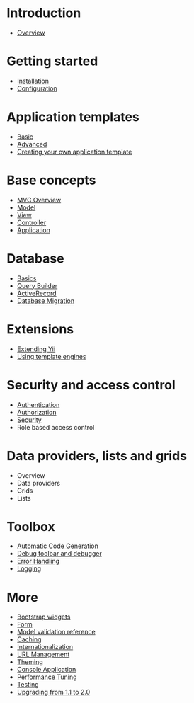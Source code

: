 Introduction
============

- [Overview](overview.md)

Getting started
===============

- [Installation](installation.md)
- [Configuration](configuration.md)

Application templates
=====================

- [Basic](apps-basic.md)
- [Advanced](apps-advanced.md)
- [Creating your own application template](apps-own.md)

Base concepts
=============

- [MVC Overview](mvc.md)
- [Model](model.md)
- [View](view.md)
- [Controller](controller.md)
- [Application](application.md)

Database
========

- [Basics](database-basics.md)
- [Query Builder](query-builder.md)
- [ActiveRecord](active-record.md)
- [Database Migration](migration.md)

Extensions
==========

- [Extending Yii](extension.md)
- [Using template engines](template.md)

Security and access control
===========================

- [Authentication](authentication.md)
- [Authorization](authorization.md)
- [Security](security.md)
- Role based access control

Data providers, lists and grids
===============================

- Overview
- Data providers
- Grids
- Lists

Toolbox
=======

- [Automatic Code Generation](gii.md)
- [Debug toolbar and debugger](debugger.md)
- [Error Handling](error.md)
- [Logging](logging.md)

More
====

- [Bootstrap widgets](bootstrap-widgets.md)
- [Form](form.md)
- [Model validation reference](validation.md)
- [Caching](caching.md)
- [Internationalization](i18n.md)
- [URL Management](url.md)
- [Theming](theming.md)
- [Console Application](console.md)
- [Performance Tuning](performance.md)
- [Testing](testing.md)
- [Upgrading from 1.1 to 2.0](upgrade-from-v1.md)
